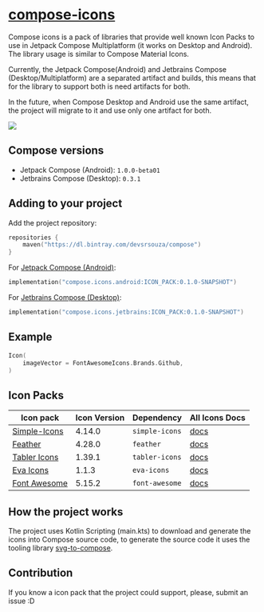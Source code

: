 # [compose-icons](https://github.com/DevSrSouza/compose-icons)

Compose icons is a pack of libraries that provide well known Icon Packs to use in Jetpack Compose Multiplatform (it works on Desktop and Android). The library usage is similar to Compose Material Icons.

Currently, the Jetpack Compose(Android) and Jetbrains Compose (Desktop/Multiplatform) are a separated artifact and builds, this means that for the library to support both is need artifacts for both.

In the future, when Compose Desktop and Android use the same artifact, the project will migrate to it and use only one artifact for both. 

![](https://i.imgur.com/tkN9U0B.png)

## Compose versions

- Jetpack Compose (Android): `1.0.0-beta01`
- Jetbrains Compose (Desktop): `0.3.1`

## Adding to your project

Add the project repository:
```kotlin
repositories {
    maven("https://dl.bintray.com/devsrsouza/compose")
}
```

For [Jetpack Compose (Android)](https://developer.android.com/jetpack/compose):
```kotlin
implementation("compose.icons.android:ICON_PACK:0.1.0-SNAPSHOT")
```

For [Jetbrains Compose (Desktop)](https://www.jetbrains.com/lp/compose/):
```kotlin
implementation("compose.icons.jetbrains:ICON_PACK:0.1.0-SNAPSHOT")
```

## Example

```kotlin
Icon(
    imageVector = FontAwesomeIcons.Brands.Github,
)
```

## Icon Packs

| Icon pack | Icon Version | Dependency | All Icons Docs |
| --- | --- | --- | --- |
| [Simple-Icons](https://simpleicons.org/) | 4.14.0 | `simple-icons` | [docs](simple-icons/DOCUMENTATION.md) |
| [Feather](https://feathericons.com/) | 4.28.0 | `feather` | [docs](feather//DOCUMENTATION.md) |
| [Tabler Icons](https://github.com/tabler/tabler-icons) | 1.39.1 | `tabler-icons` | [docs](tabler-icons/DOCUMENTATION.md) |
| [Eva Icons](https://github.com/akveo/eva-icons/) | 1.1.3 | `eva-icons` | [docs](eva-icons/DOCUMENTATION.md) |
| [Font Awesome](https://fontawesome.com/) | 5.15.2 | `font-awesome` | [docs](font-awesome/DOCUMENTATION.md) |

## How the project works

The project uses Kotlin Scripting (main.kts) to download and generate the icons into Compose source code, to generate the source code it uses the tooling library [svg-to-compose](https://github.com/DevSrSouza/svg-to-compose).

## Contribution

If you know a icon pack that the project could support, please, submit an issue :D